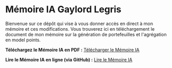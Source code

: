 # Mémoire IA Gaylord Legris

Bienvenue sur ce dépôt qui vise à vous donner accès en direct à mon mémoire et ces modifications. Vous trouverez ici en téléchargement le document de mon mémoire sur la génération de portefeuilles et l'agrégation en model points.

**Téléchargez le Mémoire IA en PDF :** [Télécharger le Mémoire IA](https://github.com/GaylordLegrisAcc/memoire-ia-gaylord-legris/raw/main/code_latex/main.pdf)

**Lire le Mémoire IA en ligne (via GitHub) :** [Lire le Mémoire IA](https://github.com/GaylordLegrisAcc/memoire-ia-gaylord-legris/blob/main/code_latex/main.pdf)